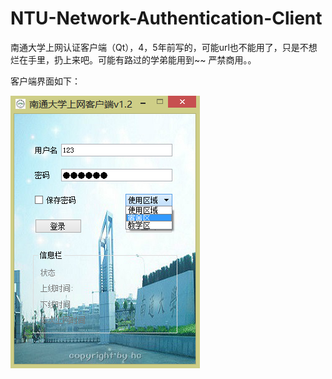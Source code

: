 # NTU-Network-Authentication-Client
南通大学上网认证客户端（Qt），4，5年前写的，可能url也不能用了，只是不想烂在手里，扔上来吧。可能有路过的学弟能用到~~ 严禁商用。。

客户端界面如下：

![](ntu.png)

